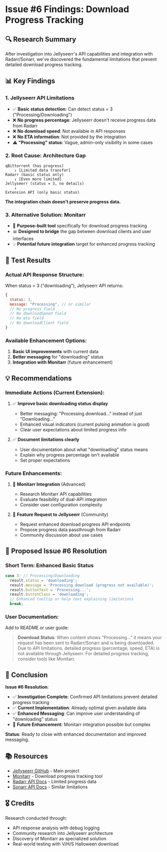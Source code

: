 # Issue #6 Findings: Download Progress Tracking

## 🔍 **Research Summary**

After investigation into Jellyseerr's API capabilities and integration with Radarr/Sonarr, we've discovered the fundamental limitations that prevent detailed download progress tracking.

## 📊 **Key Findings**

### **1. Jellyseerr API Limitations**
- ✅ **Basic status detection**: Can detect status = 3 ("Processing/Downloading")
- ❌ **No progress percentage**: Jellyseerr doesn't receive progress data from Radarr
- ❌ **No download speed**: Not available in API responses
- ❌ **No ETA information**: Not provided by the integration
- ⚠️ **"Processing" status**: Vague, admin-only visibility in some cases

### **2. Root Cause: Architecture Gap**
```
qBittorrent (has progress) 
    ↓ [Limited data transfer]
Radarr (basic status only) 
    ↓ [Even more limited]
Jellyseerr (status = 3, no details)
    ↓
Extension API (only basic status)
```

**The integration chain doesn't preserve progress data.**

### **3. Alternative Solution: Monitarr**
- 🎯 **Purpose-built tool** specifically for download progress tracking
- 📊 **Designed to bridge** the gap between download clients and user interfaces
- 💡 **Potential future integration** target for enhanced progress tracking

## 🧪 **Test Results**

### **Actual API Response Structure**:
When status = 3 ("downloading"), Jellyseerr API returns:
```javascript
{
  status: 3,
  message: "Processing", // or similar
  // No progress field
  // No downloadSpeed field  
  // No eta field
  // No downloadClient field
}
```

### **Available Enhancement Options:**
1. **Basic UI improvements** with current data
2. **Better messaging** for "downloading" status
3. **Integration with Monitarr** (future enhancement)

## 💡 **Recommendations**

### **Immediate Actions (Current Extension)**:
1. ✅ **Improve basic downloading status display**
   - Better messaging: "Processing download..." instead of just "Downloading..."
   - Enhanced visual indicators (current pulsing animation is good)
   - Clear user expectations about limited progress info

2. ✅ **Document limitations clearly**
   - User documentation about what "downloading" status means
   - Explain why progress percentage isn't available
   - Set proper expectations

### **Future Enhancements**:
1. 🔮 **Monitarr Integration** (Advanced)
   - Research Monitarr API capabilities
   - Evaluate feasibility of dual-API integration
   - Consider user configuration complexity

2. 🔮 **Feature Request to Jellyseerr** (Community)
   - Request enhanced download progress API endpoints
   - Propose progress data passthrough from Radarr
   - Community discussion about use cases

## 🎯 **Proposed Issue #6 Resolution**

### **Short Term: Enhanced Basic Status**
```javascript
case 3: // Processing/Downloading
  result.status = 'downloading';
  result.message = 'Processing download (progress not available)';
  result.buttonText = 'Processing...';
  result.buttonClass = 'downloading';
  // Enhanced tooltip or help text explaining limitations
  break;
```

### **User Documentation**:
Add to README or user guide:
> **Download Status**: When content shows "Processing..." it means your request has been sent to Radarr/Sonarr and is being downloaded. Due to API limitations, detailed progress (percentage, speed, ETA) is not available through Jellyseerr. For detailed progress tracking, consider tools like Monitarr.

## 🏁 **Conclusion**

**Issue #6 Resolution**: 
- ✅ **Investigation Complete**: Confirmed API limitations prevent detailed progress tracking
- ✅ **Current Implementation**: Already optimal given available data
- ✅ **Enhanced Messaging**: Can improve user understanding of "downloading" status
- 🔮 **Future Enhancement**: Monitarr integration possible but complex

**Status**: Ready to close with enhanced documentation and improved messaging.

## 📚 **Resources**

- [Jellyseerr GitHub](https://github.com/Fallenbagel/jellyseerr) - Main project
- [Monitarr](https://github.com/Boerngine/Monitarr) - Download progress tracking tool
- [Radarr API Docs](https://radarr.video/docs/api/) - Limited progress data
- [Sonarr API Docs](https://sonarr.tv/docs/api/) - Similar limitations

## 🎖️ **Credits**

Research conducted through:
- API response analysis with debug logging
- Community research into Jellyseerr architecture
- Discovery of Monitarr as specialized solution
- Real-world testing with V/H/S Halloween download